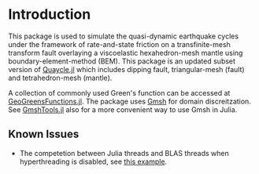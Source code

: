 # Introduction

This package is used to simulate the quasi-dynamic earthquake cycles under the framework of rate-and-state friction on a transfinite-mesh transform fault overlaying a viscoelastic hexahedron-mesh mantle using boundary-element-method (BEM). This package is an updated subset version of [Quaycle.jl](https://github.com/shipengcheng1230/Quaycle.jl) which includes dipping fault, triangular-mesh (fault) and tetrahedron-mesh (mantle).

A collection of commonly used Green's function can be accessed at [GeoGreensFunctions.jl](https://github.com/shipengcheng1230/GeoGreensFunctions.jl). The package uses [Gmsh](https://gmsh.info/) for domain discreitzation. See [GmshTools.jl](https://github.com/shipengcheng1230/GmshTools.jl) also for a more convenient way to use Gmsh in Julia.

## Known Issues

- The competetion between Julia threads and BLAS threads when hyperthreading is disabled, see [this example](https://discourse.julialang.org/t/possible-performance-drop-when-using-more-than-one-socket-threads/62022).